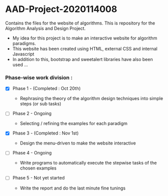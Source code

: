 # AAD-Project-2020114008
Contains the files for the website of algorithms. This is repository for the Algorithm Analysis and Design Project.

- My idea for this project is to make an interactive website for algorithm paradigms.
- This website has been created using HTML, external CSS and internal Javascript
- In addition to this, bootstrap and sweetalert libraries have also been used ...

### Phase-wise work division :

- [x] Phase 1 - (Completed : Oct 20th)
  - Rephrasing the theory of the algorithm design techniques into simple steps (or sub tasks)
 
- [ ] Phase 2 - Ongoing
  - Selecting / refining the examples for each paradigm
  
- [x] Phase 3 - (Completed : Nov 1st)
  - Design the menu-driven to make the website interactive 
  
- [ ] Phase 4 - Ongoing
  - Write programs to automatically execute the stepwise tasks of the chosen examples
  
- [ ] Phase 5 - Not yet started
  - Write the report and do the last minute fine tunings 
